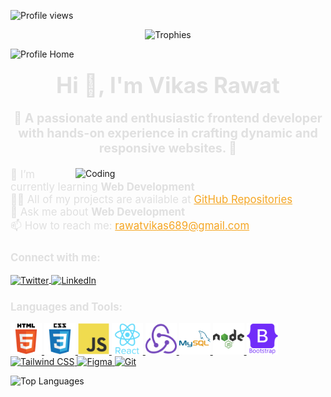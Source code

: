 <p align="left">
  <img src="https://komarev.com/ghpvc/?username=vikas-rawat1&label=Profile%20views&color=0e75b6&style=flat" alt="Profile views" />
</p>

<p align="center">
  <img src="https://github-profile-trophy.vercel.app/?username=vikas-rawat1&theme=tokyonight&no-frame=true&no-bg=true&style=flat" alt="Trophies" />
</p>

<p align="left">
  <img src="https://github.com/user-attachments/assets/abdd9e60-2a45-41fe-aeb7-89844e3c60bf" alt="Profile Home" />
</p>

<h1 align="center" style="font-size: 2.5em; color: #e0e0e0; font-weight: bold; margin: 20px 0;">
  Hi 👋, I'm Vikas Rawat
</h1>

<h3 align="center" style="font-size: 1.4em; color: #e0e0e0; margin: 20px 0;">
  🚀 A passionate and enthusiastic frontend developer with hands-on experience in crafting dynamic and responsive websites. 🚀
</h3>

<img align="right" alt="Coding" width="400" src="https://media.tenor.com/rePDfDWO3XoAAAAd/hacking.gif">

<ul style="list-style-type: none; padding: 0; color: #e0e0e0; font-size: 1.2em;">
  <li>🌱 I’m currently learning <strong>Web Development</strong></li>
  <li>👨‍💻 All of my projects are available at <a href="https://github.com/Vikas-rawat1?tab=repositories" style="color: #f5a623;">GitHub Repositories</a></li>
  <li>💬 Ask me about <strong>Web Development</strong></li>
  <li>📫 How to reach me: <a href="mailto:rawatvikas689@gmail.com" style="color: #f5a623;">rawatvikas689@gmail.com</a></li>
</ul>

<h3 align="left" style="color: #e0e0e0; font-size: 1.2em;">Connect with me:</h3>
<p align="left">
  <a href="https://twitter.com/@vikasrawat6565" target="blank">
    <img align="center" src="https://raw.githubusercontent.com/rahuldkjain/github-profile-readme-generator/master/src/images/icons/Social/twitter.svg" alt="Twitter" height="30" width="30" />
  </a>
  <a href="https://www.linkedin.com/in/vikas-rawat1/" target="blank">
    <img align="center" src="https://raw.githubusercontent.com/rahuldkjain/github-profile-readme-generator/master/src/images/icons/Social/linked-in-alt.svg" alt="LinkedIn" height="30" width="30" />
  </a>
</p>

<h3 align="left" style="color: #e0e0e0; font-size: 1.2em;">Languages and Tools:</h3>
<p align="left">
  <a href="https://www.w3.org/html/" target="_blank" rel="noreferrer">
    <img src="https://raw.githubusercontent.com/devicons/devicon/master/icons/html5/html5-original-wordmark.svg" alt="HTML5" width="50" height="50"/>
  </a>
  
  <a href="https://www.w3schools.com/css/" target="_blank" rel="noreferrer">
    <img src="https://raw.githubusercontent.com/devicons/devicon/master/icons/css3/css3-original-wordmark.svg" alt="CSS3" width="50" height="50"/>
  </a>
  
  <a href="https://developer.mozilla.org/en-US/docs/Web/JavaScript" target="_blank" rel="noreferrer">
    <img src="https://raw.githubusercontent.com/devicons/devicon/master/icons/javascript/javascript-original.svg" alt="JavaScript" width="50" height="50"/>
  </a>
  
  <a href="https://reactjs.org/" target="_blank" rel="noreferrer">
    <img src="https://raw.githubusercontent.com/devicons/devicon/master/icons/react/react-original-wordmark.svg" alt="React" width="50" height="50"/>
  </a>
  
  <a href="https://redux.js.org" target="_blank" rel="noreferrer">
    <img src="https://raw.githubusercontent.com/devicons/devicon/master/icons/redux/redux-original.svg" alt="Redux" width="50" height="50"/>
  </a>
  
  <a href="https://www.mysql.com/" target="_blank" rel="noreferrer">
    <img src="https://raw.githubusercontent.com/devicons/devicon/master/icons/mysql/mysql-original-wordmark.svg" alt="MySQL" width="50" height="50"/>
  </a>
  
  <a href="https://nodejs.org" target="_blank" rel="noreferrer">
    <img src="https://raw.githubusercontent.com/devicons/devicon/master/icons/nodejs/nodejs-original-wordmark.svg" alt="Node.js" width="50" height="50"/>
  </a>
  
  <a href="https://getbootstrap.com" target="_blank" rel="noreferrer">
    <img src="https://raw.githubusercontent.com/devicons/devicon/master/icons/bootstrap/bootstrap-plain-wordmark.svg" alt="Bootstrap" width="50" height="50"/>
  </a>
  
  <a href="https://tailwindcss.com/" target="_blank" rel="noreferrer">
    <img src="https://www.vectorlogo.zone/logos/tailwindcss/tailwindcss-icon.svg" alt="Tailwind CSS" width="50" height="50"/>
  </a>
  
  <a href="https://www.figma.com/" target="_blank" rel="noreferrer">
    <img src="https://www.vectorlogo.zone/logos/figma/figma-icon.svg" alt="Figma" width="50" height="50"/>
  </a>
  
  <a href="https://git-scm.com/" target="_blank" rel="noreferrer">
    <img src="https://www.vectorlogo.zone/logos/git-scm/git-scm-icon.svg" alt="Git" width="50" height="50"/>
  </a>
</p>

<p align="center">
  <img align="left" src="https://github-readme-stats.vercel.app/api/top-langs?username=vikas-rawat1&show_icons=true&locale=en&layout=compact&theme=tokyonight" alt="Top Languages" />
</p>
